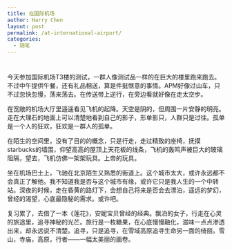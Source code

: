 ```yaml
---
title: 在国际机场
author: Harry Chen
layout: post
permalink: /at-international-airport/
categories:
  - 随笔
---
```

# 

今天参加国际机场T3楼的测试，一群人像测试品一样的在巨大的楼里跑来跑去。不过中午提供午餐，还有礼品相送，算是件挺惬意的事情。APM好像过山车，只不过忽快忽慢，荡来荡去。在传送带上逆行，在旁边看就好像在走太空步。

在宽敞的机场大厅里遥遥看见飞机的起降。天空是阴的，但周围一片安静的明亮。走在大理石的地面上可以清楚地看到自己的影子，形单影只，人群只是过往。孤单是一个人的狂欢，狂欢是一群人的孤单。

在陌生的空间里，没有了目的的概念，只是行走，走过精致的座椅，抚摸starbucks的墙围，仰望高高的屋顶上天花板的线条，飞机的轰鸣声被巨大的玻璃阻隔，望去，飞机仿佛一架架玩具。上帝的玩具。

坐在机场巴士上，飞驰在北京陌生又熟悉的街道上。这个城市太大，或许永远都不会真正了解他。我不知道我是否与这个城市有缘，或许它只是我人生的一个中转站。深夜的时候，走在昏黄的路灯下，会想自己将来是否会去漂泊，遥远的梦幻，曾经的渴望，心底最隐秘的需求。或许吧。

复习累了，去借了一本《莲花》，安妮宝贝曾经的经典。飘泊的女子，行走在心灵的旅途里，追寻神秘的光芒。旅行是一枚糖果，在心底慢慢融化，滋味一点点渗透出来，却永远说不清楚。追寻，只是追寻，在雪域高原追寻生命另一面的绮丽。雪山，寺庙，高原，行者——一幅太美丽的画卷。